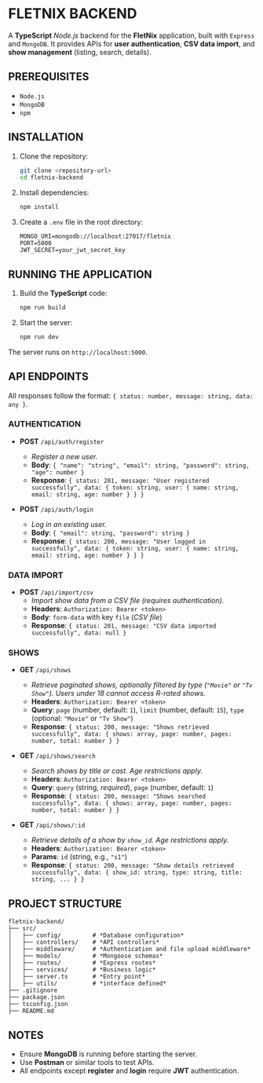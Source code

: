 # FLETNIX BACKEND

A **TypeScript** *Node.js* backend for the **FletNix** application, built with `Express` and `MongoDB`. It provides APIs for **user authentication**, **CSV data import**, and **show management** (listing, search, details).

## PREREQUISITES

- `Node.js` 
- `MongoDB`
- `npm`

## INSTALLATION

1. Clone the repository:
   ```bash
   git clone <repository-url>
   cd fletnix-backend
   ```

2. Install dependencies:
   ```bash
   npm install
   ```

3. Create a `.env` file in the root directory:
   ```env
   MONGO_URI=mongodb://localhost:27017/fletnix
   PORT=5000
   JWT_SECRET=your_jwt_secret_key
   ```

## RUNNING THE APPLICATION

1. Build the **TypeScript** code:
   ```bash
   npm run build
   ```

2. Start the server:
   ```bash
   npm run dev
   ```

The server runs on `http://localhost:5000`.

## API ENDPOINTS

All responses follow the format: `{ status: number, message: string, data: any }`.

### AUTHENTICATION

- **POST** `/api/auth/register`
  - *Register a new user.*
  - **Body**: `{ "name": "string", "email": string, "password": string, "age": number }`
  - **Response**: `{ status: 201, message: "User registered successfully", data: { token: string, user: { name: string, email: string, age: number } } }`

- **POST** `/api/auth/login`
  - *Log in an existing user.*
  - **Body**: `{ "email": string, "password": string }`
  - **Response**: `{ status: 200, message: "User logged in successfully", data: { token: string, user: { name: string, email: string, age: number } } }`

### DATA IMPORT

- **POST** `/api/import/csv`
  - *Import show data from a CSV file (requires authentication).*
  - **Headers**: `Authorization: Bearer <token>`
  - **Body**: `form-data` with key `file` (*CSV file*)
  - **Response**: `{ status: 201, message: "CSV data imported successfully", data: null }`

### SHOWS

- **GET** `/api/shows`
  - *Retrieve paginated shows, optionally filtered by type (`"Movie"` or `"Tv Show"`). Users under 18 cannot access R-rated shows.*
  - **Headers**: `Authorization: Bearer <token>`
  - **Query**: `page` (number, default: `1`), `limit` (number, default: `15`), `type` (optional: `"Movie"` or `"Tv Show"`)
  - **Response**: `{ status: 200, message: "Shows retrieved successfully", data: { shows: array, page: number, pages: number, total: number } }`

- **GET** `/api/shows/search`
  - *Search shows by title or cast. Age restrictions apply.*
  - **Headers**: `Authorization: Bearer <token>`
  - **Query**: `query` (string, *required*), `page` (number, default: `1`)
  - **Response**: `{ status: 200, message: "Shows searched successfully", data: { shows: array, page: number, pages: number, total: number } }`

- **GET** `/api/shows/:id`
  - *Retrieve details of a show by `show_id`. Age restrictions apply.*
  - **Headers**: `Authorization: Bearer <token>`
  - **Params**: `id` (string, e.g., `"s1"`)
  - **Response**: `{ status: 200, message: "Show details retrieved successfully", data: { show_id: string, type: string, title: string, ... } }`

## PROJECT STRUCTURE

```
fletnix-backend/
├── src/
│   ├── config/         # *Database configuration*
│   ├── controllers/    # *API controllers*
│   ├── middleware/     # *Authentication and file upload middleware*
│   ├── models/         # *Mongoose schemas*
│   ├── routes/         # *Express routes*
│   ├── services/       # *Business logic*
│   ├── server.ts       # *Entry point*
│   ├── utils/          # *interface defined*
├── .gitignore
├── package.json
├── tsconfig.json
├── README.md
```

## NOTES

- Ensure **MongoDB** is running before starting the server.
- Use **Postman** or similar tools to test APIs.
- All endpoints except **register** and **login** require **JWT** authentication.
